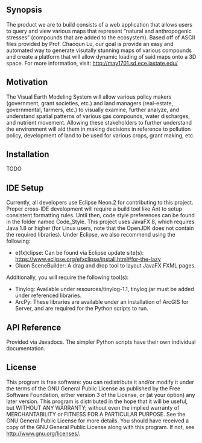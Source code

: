 ## Synopsis
The product we are to build consists of a web application that allows users to query and view various maps that represent “natural and anthropogenic stresses” (compounds that are added to the ecosystem). Based off of ASCII files provided by Prof. Chaoqun Lu, our goal is provide an easy and automated way to generate visutally stunning maps of various compounds and create a platform that will allow dynamic loading of said maps onto a 3D space. For more information, visit: http://may1701.sd.ece.iastate.edu/

## Motivation
The Visual Earth Modeling System will allow various policy makers (government, grant societies, etc.) and land managers (real-estate, governmental, farmers, etc.) to visually examine, further analyze, and understand spatial patterns of various gas compounds, water discharges, and nutrient movement. Allowing these stakeholders to further understand the environment will aid them in making decisions in reference to pollution policy, development of land to be used for various crops, grant making, etc.

## Installation
TODO

## IDE Setup
Currently, all developers use Eclipse Neon.2 for contributing to this project. Proper cross-IDE development will require a build tool like Ant to setup consistent formatting rules. Until then, code style preferences can be found in the folder named Code_Style. This project uses JavaFX 8, which requires Java 1.8 or higher (for Linux users, note that the OpenJDK does not contain the required libraries). Under Eclipse, we also recommend using the following:
  - e(fx)clipse: Can be found via Eclipse update site(s): https://www.eclipse.org/efxclipse/install.html#for-the-lazy
  - Gluon SceneBuilder: A drag and drop tool to layout JavaFX FXML pages.

Additionally, you will require the following tool(s):
  - Tinylog: Available under resources/tinylog-1.1, tinylog.jar must be added under referenced libraries.
  - ArcPy: These libraries are available under an installation of ArcGIS for Server, and are required for the Python scripts to run.

## API Reference
Provided via Javadocs. The simpler Python scripts have their own individual documentation.

## License
This program is free software: you can redistribute it and/or modify it under the terms of the GNU General Public License as published by the Free Software Foundation, either version 3 of the License, or (at your option) any later version.
  This program is distributed in the hope that it will be useful, but WITHOUT ANY WARRANTY; without even the implied warranty of MERCHANTABILITY or FITNESS FOR A PARTICULAR PURPOSE.  See the GNU General Public License for more details.
  You should have received a copy of the GNU General Public License along with this program.  If not, see <http://www.gnu.org/licenses/>.
 

